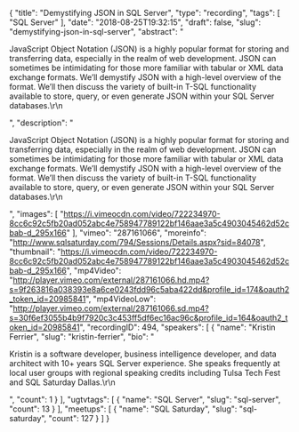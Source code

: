 {
  "title": "Demystifying JSON in SQL Server",
  "type": "recording",
  "tags": [
    "SQL Server"
  ],
  "date": "2018-08-25T19:32:15",
  "draft": false,
  "slug": "demystifying-json-in-sql-server",
  "abstract": "<p>JavaScript Object Notation (JSON) is a highly popular format for storing and transferring data, especially in the realm of web development. JSON can sometimes be intimidating for those more familiar with tabular or XML data exchange formats. We’ll demystify JSON with a high-level overview of the format. We’ll then discuss the variety of built-in T-SQL functionality available to store, query, or even generate JSON within your SQL Server databases.\r\n</p>",
  "description": "<p>JavaScript Object Notation (JSON) is a highly popular format for storing and transferring data, especially in the realm of web development. JSON can sometimes be intimidating for those more familiar with tabular or XML data exchange formats. We’ll demystify JSON with a high-level overview of the format. We’ll then discuss the variety of built-in T-SQL functionality available to store, query, or even generate JSON within your SQL Server databases.\r\n</p>",
  "images": [
    "https://i.vimeocdn.com/video/722234970-8cc6c92c5fb20ad052abc4e758947789122bf146aae3a5c4903045462d52cbab-d_295x166"
  ],
  "vimeo": "287161066",
  "moreinfo": "http://www.sqlsaturday.com/794/Sessions/Details.aspx?sid=84078",
  "thumbnail": "https://i.vimeocdn.com/video/722234970-8cc6c92c5fb20ad052abc4e758947789122bf146aae3a5c4903045462d52cbab-d_295x166",
  "mp4Video": "http://player.vimeo.com/external/287161066.hd.mp4?s=9f263816a038393e8a6ce0243fdd96c5aba422dd&profile_id=174&oauth2_token_id=20985841",
  "mp4VideoLow": "http://player.vimeo.com/external/287161066.sd.mp4?s=30f6ef3055b4b9f7920c3c453ff5df6ec16ac96c&profile_id=164&oauth2_token_id=20985841",
  "recordingID": 494,
  "speakers": [
    {
      "name": "Kristin Ferrier",
      "slug": "kristin-ferrier",
      "bio": "<p>Kristin is a software developer, business intelligence developer, and data architect with 10+ years SQL Server experience. She speaks frequently at local user groups with regional speaking credits including Tulsa Tech Fest and SQL Saturday Dallas.\r\n</p>",
      "count": 1
    }
  ],
  "ugtvtags": [
    {
      "name": "SQL Server",
      "slug": "sql-server",
      "count": 13
    }
  ],
  "meetups": [
    {
      "name": "SQL Saturday",
      "slug": "sql-saturday",
      "count": 127
    }
  ]
}